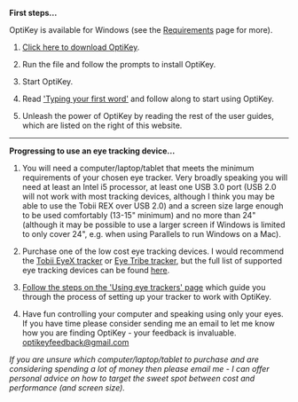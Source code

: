 **First steps...**

OptiKey is available for Windows (see the [Requirements](https://github.com/JuliusSweetland/OptiKey/wiki/Requirements) page for more).

1. [Click here to download OptiKey](https://github.com/JuliusSweetland/OptiKey/releases/download/v2.0.0/OptiKeySetup-2.0.0.exe).

2. Run the file and follow the prompts to install OptiKey.

3. Start OptiKey.

4. Read ['Typing your first word'](https://github.com/JuliusSweetland/OptiKey/wiki/Type-your-first-word) and follow along to start using OptiKey.

5. Unleash the power of OptiKey by reading the rest of the user guides, which are listed on the right of this website.

---

**Progressing to use an eye tracking device...**

1. You will need a computer/laptop/tablet that meets the minimum requirements of your chosen eye tracker. Very broadly speaking you will need at least an Intel i5 processor, at least one USB 3.0 port (USB 2.0 will not work with most tracking devices, although I think you may be able to use the Tobii REX over USB 2.0) and a screen size large enough to be used comfortably (13-15" minimum) and no more than 24" (although it may be possible to use a larger screen if Windows is limited to only cover 24", e.g. when using Parallels to run Windows on a Mac).

2. Purchase one of the low cost eye tracking devices. I would recommend the [Tobii EyeX tracker](http://www.tobii.com/en/eye-experience/buy/) or [Eye Tribe tracker](https://theeyetribe.com/products/), but the full list of supported eye tracking devices can be found [here](https://github.com/JuliusSweetland/OptiKey/wiki/Supported-eye-trackers).

3. [Follow the steps on the 'Using eye trackers' page](https://github.com/JuliusSweetland/OptiKey/wiki/Using-eye-trackers) which guide you through the process of setting up your tracker to work with OptiKey.

4. Have fun controlling your computer and speaking using only your eyes. If you have time please consider sending me an email to let me know how you are finding OptiKey - your feedback is invaluable. [optikeyfeedback@gmail.com](mailto:optikeyfeedback@gmail.com)

*If you are unsure which computer/laptop/tablet to purchase and are considering spending a lot of money then please email me - I can offer personal advice on how to target the sweet spot between cost and performance (and screen size).*